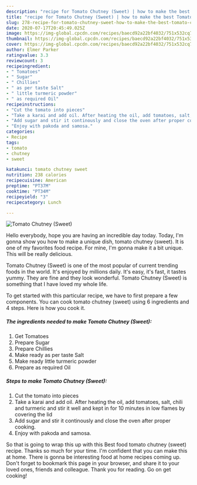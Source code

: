 ```yaml
---
description: "recipe for Tomato Chutney (Sweet) | how to make the best Tomato Chutney (Sweet)"
title: "recipe for Tomato Chutney (Sweet) | how to make the best Tomato Chutney (Sweet)"
slug: 278-recipe-for-tomato-chutney-sweet-how-to-make-the-best-tomato-chutney-sweet
date: 2020-07-17T20:45:49.025Z
image: https://img-global.cpcdn.com/recipes/baecd92a22bf4032/751x532cq70/tomato-chutney-sweet-recipe-main-photo.jpg
thumbnail: https://img-global.cpcdn.com/recipes/baecd92a22bf4032/751x532cq70/tomato-chutney-sweet-recipe-main-photo.jpg
cover: https://img-global.cpcdn.com/recipes/baecd92a22bf4032/751x532cq70/tomato-chutney-sweet-recipe-main-photo.jpg
author: Elmer Parker
ratingvalue: 3.3
reviewcount: 3
recipeingredient:
- " Tomatoes"
- " Sugar"
- " Chillies"
- " as per taste Salt"
- " little turmeric powder"
- " as required Oil"
recipeinstructions:
- "Cut the tomato into pieces"
- "Take a karai and add oil. After heating the oil, add tomatoes, salt, chili and turmeric and stir it well and kept in for 10 minutes in low flames by covering the lid"
- "Add sugar and stir it continously and close the oven after proper cooking."
- "Enjoy with pakoda and samosa."
categories:
- Recipe
tags:
- tomato
- chutney
- sweet

katakunci: tomato chutney sweet 
nutrition: 238 calories
recipecuisine: American
preptime: "PT37M"
cooktime: "PT34M"
recipeyield: "3"
recipecategory: Lunch

---
```



![Tomato Chutney (Sweet)](https://img-global.cpcdn.com/recipes/baecd92a22bf4032/751x532cq70/tomato-chutney-sweet-recipe-main-photo.jpg)

Hello everybody, hope you are having an incredible day today. Today, I'm gonna show you how to make a unique dish, tomato chutney (sweet). It is one of my favorites food recipe. For mine, I'm gonna make it a bit unique. This will be really delicious.

Tomato Chutney (Sweet) is one of the most popular of current trending foods in the world. It's enjoyed by millions daily. It's easy, it's fast, it tastes yummy. They are fine and they look wonderful. Tomato Chutney (Sweet) is something that I have loved my whole life.




To get started with this particular recipe, we have to first prepare a few components. You can cook tomato chutney (sweet) using 6 ingredients and 4 steps. Here is how you cook it.

<!--inarticleads1-->

##### The ingredients needed to make Tomato Chutney (Sweet):

1. Get  Tomatoes
1. Prepare  Sugar
1. Prepare  Chillies
1. Make ready  as per taste Salt
1. Make ready  little turmeric powder
1. Prepare  as required Oil




<!--inarticleads2-->

##### Steps to make Tomato Chutney (Sweet):

1. Cut the tomato into pieces
1. Take a karai and add oil. After heating the oil, add tomatoes, salt, chili and turmeric and stir it well and kept in for 10 minutes in low flames by covering the lid
1. Add sugar and stir it continously and close the oven after proper cooking.
1. Enjoy with pakoda and samosa.




So that is going to wrap this up with this Best food tomato chutney (sweet) recipe. Thanks so much for your time. I'm confident that you can make this at home. There is gonna be interesting food at home recipes coming up. Don't forget to bookmark this page in your browser, and share it to your loved ones, friends and colleague. Thank you for reading. Go on get cooking!
